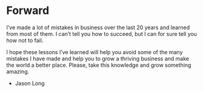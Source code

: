 # Forward

I’ve made a lot of mistakes in business over the last 20 years and learned from most of them. I can’t tell you how to succeed, but I can for sure tell you how not to fail.

I hope these lessons I’ve learned will help you avoid some of the many mistakes I have made and help you to grow a thriving business and make the world a better place. Please, take this knowledge and grow something amazing.

* Jason Long

